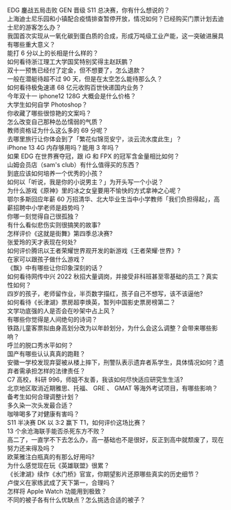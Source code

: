 EDG 鏖战五局击败 GEN 晋级 S11 总决赛，你有什么想说的？  
上海迪士尼乐园和小镇配合疫情排查暂停开放，情况如何？已经购买门票计划去迪士尼的游客怎么办？  
我国首次实现从一氧化碳到蛋白质的合成，形成万吨级工业产能，这一突破进展具有哪些重大意义？  
能打 6 分以上的长相是什么样的？  
如何看待浙江理工大学国奖特别奖得主赵跃鹏？  
双十一预售已经付了定金，但不想要了，怎么退款？  
一般在潜艇待超不过 90 天，但是在太空怎么能待那么久？  
如何看待极兔速递 68 亿元收购百世快递国内业务？  
今年双十一 iphone12 128G 大概会是什么价格？  
大学生如何自学 Photoshop？  
你收藏了哪些很惊艳的文案吗？  
怎么改变自己那种怂怂懦弱的气质？  
教师资格证为什么这么多的 69 分呢？  
去哪里旅行让你体会到了「繁花似锦觅安宁，淡云流水度此生」？  
iPhone 13 4G 内存够用吗？能用 3 年吗？  
如果 EDG 在世界赛夺冠，跟 iG 和 FPX 的冠军含金量相比如何？  
山姆会员店（sam's club）有什么值得买的东西？  
到底应该如何培养一个优秀的小孩？  
如何以「听说，我是你的小说男主？」为开头写一个小说？  
为什么游戏《原神》里的冰之女皇要用不愉快的方式拿神之心呢？  
鄂尔多斯回应年薪 60 万招清华、北大毕业生当中小学教师「我们负担得起」，高薪招聘中小学老师是趋势吗？  
你哪一刻觉得自己很孤独？  
有什么看似悲伤实则很搞笑的故事?  
怎样评价《这就是街舞》第四季总决赛?  
张爱玲的天才表现在何处?  
如何评价腾讯以王者荣耀世界观开发的新游戏《王者荣耀·世界》?  
在家可以跟孩子做什么游戏？  
《飘》中有哪些让你印象深刻的话？  
如何看待网传中兴 2022 秋招大量调岗，并接受非科班甚至零基础的员工？真实性如何？  
四岁的孩子，老师留作业，半页数字描红，孩子自己不想写，该不该逼他?  
如何看待《长津湖》票房超李焕英，暂列中国影史票房榜第二？  
文学功底强的人是否会在吵架中占上风？  
有哪些你觉得是人间绝句的诗词？  
铁路儿童客票拟由身高划分改为以年龄划分，为什么会这么调整？会带来哪些影响？  
呼兰的脱口秀水平如何？  
国产有哪些认认真真的跑鞋？  
安徽一学校发现弃婴被从楼上摔下，刑警队表示遗弃者系学生，具体情况如何？遗弃者需承担怎样的法律责任？  
C7 高校，科研 996，师姐不友善，我该如何尽快适应研究生生活?  
北京地区取消近期雅思、托福、 GRE 、 GMAT 等海外考试项目，有哪些影响？备考生如何合理调整计划？  
多久染一次头发最合适？  
咖啡喝多了对健康有害吗？  
S11 半决赛 DK 以 3:2 赢下 T1，如何评价这场比赛？  
13 个余沧海联手能否杀死东方不败？  
高二了，一直学不下去怎么办，高一基础也不是很好，反正到高中就颓废了，现在努力还来得及吗？  
欧莱雅注白瓶真的有那么好用吗?  
为什么感觉现在玩《英雄联盟》很累？  
《长津湖》续作《水门桥》官宣，你期望影片还原哪些真实的历史细节？  
卢俊义在家练武成了天下第一，合理吗？  
怎样将 Apple Watch 功能用到极致？  
不同的被子各有什么优缺点？怎么挑选合适的被子？  
